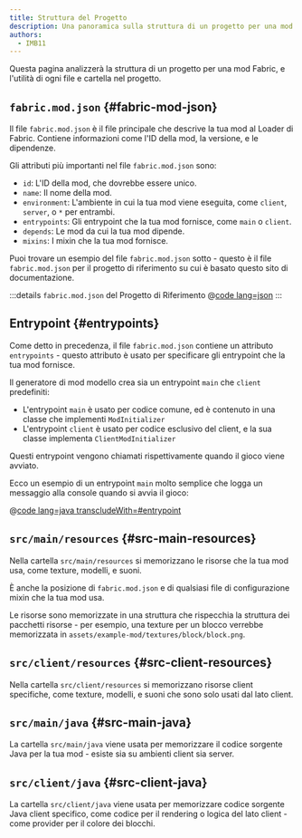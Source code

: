 ```yaml
---
title: Struttura del Progetto
description: Una panoramica sulla struttura di un progetto per una mod Fabric.
authors:
  - IMB11
---
```


Questa pagina analizzerà la struttura di un progetto per una mod Fabric, e l'utilità di ogni file e cartella nel progetto.

## `fabric.mod.json` {#fabric-mod-json}

Il file `fabric.mod.json` è il file principale che descrive la tua mod al Loader di Fabric. Contiene informazioni come l'ID della mod, la versione, e le dipendenze.

Gli attributi più importanti nel file `fabric.mod.json` sono:

- `id`: L'ID della mod, che dovrebbe essere unico.
- `name`: Il nome della mod.
- `environment`: L'ambiente in cui la tua mod viene eseguita, come `client`, `server`, o `*` per entrambi.
- `entrypoints`: Gli entrypoint che la tua mod fornisce, come `main` o `client`.
- `depends`: Le mod da cui la tua mod dipende.
- `mixins`: I mixin che la tua mod fornisce.

Puoi trovare un esempio del file `fabric.mod.json` sotto - questo è il file `fabric.mod.json` per il progetto di riferimento su cui è basato questo sito di documentazione.

:::details `fabric.mod.json` del Progetto di Riferimento
@[code lang=json](@/reference/1.21.1/src/main/resources/fabric.mod.json)
:::

## Entrypoint {#entrypoints}

Come detto in precedenza, il file `fabric.mod.json` contiene un attributo `entrypoints` - questo attributo è usato per specificare gli entrypoint che la tua mod fornisce.

Il generatore di mod modello crea sia un entrypoint `main` che `client` predefiniti:

- L'entrypoint `main` è usato per codice comune, ed è contenuto in una classe che implementi `ModInitializer`
- L'entrypoint `client` è usato per codice esclusivo del client, e la sua classe implementa `ClientModInitializer`

Questi entrypoint vengono chiamati rispettivamente quando il gioco viene avviato.

Ecco un esempio di un entrypoint `main` molto semplice che logga un messaggio alla console quando si avvia il gioco:

@[code lang=java transcludeWith=#entrypoint](@/reference/1.21.1/src/main/java/com/example/docs/ExampleMod.java)

## `src/main/resources` {#src-main-resources}

Nella cartella `src/main/resources` si memorizzano le risorse che la tua mod usa, come texture, modelli, e suoni.

È anche la posizione di `fabric.mod.json` e di qualsiasi file di configurazione mixin che la tua mod usa.

Le risorse sono memorizzate in una struttura che rispecchia la struttura dei pacchetti risorse - per esempio, una texture per un blocco verrebbe memorizzata in `assets/example-mod/textures/block/block.png`.

## `src/client/resources` {#src-client-resources}

Nella cartella `src/client/resources` si memorizzano risorse client specifiche, come texture, modelli, e suoni che sono solo usati dal lato client.

## `src/main/java` {#src-main-java}

La cartella `src/main/java` viene usata per memorizzare il codice sorgente Java per la tua mod - esiste sia su ambienti client sia server.

## `src/client/java` {#src-client-java}

La cartella `src/client/java` viene usata per memorizzare codice sorgente Java client specifico, come codice per il rendering o logica del lato client - come provider per il colore dei blocchi.

